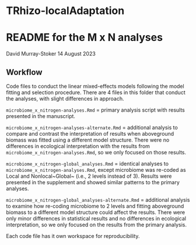 # TRhizo-localAdaptation


README for the M x N analyses
================
David Murray-Stoker
14 August 2023



## Workflow

Code files to conduct the linear mixed-effects models following the model fitting and selection procedure. There are 4 files in this folder that conduct the analyses, with slight differences in approach.

`microbiome_x_nitrogen-analyses.Rmd` = primary analysis script with results presented in the manuscript.

`microbiome_x_nitrogen-analyses-alternate.Rmd` = additional analysis to compare and contrast the interpretation of results when aboveground biomass was fitted using a different model structure. There were no differences in ecological interpretation with the results from `microbiome_x_nitrogen-analyses.Rmd`, so we only focused on those results.

`microbiome_x_nitrogen-global_analyses.Rmd` = identical analyses to `microbiome_x_nitrogen-analyses.Rmd`, except microbiome was re-coded as Local and Nonlocal~Global~ (i.e., 2 levels instead of 3). Results were presented in the supplement and showed similar patterns to the primary analyses.

`microbiome_x_nitrogen-global_analyses-alternate.Rmd` = additional analysis to examine how re-coding microbiome to 2 levels and fitting aboveground biomass to a different model structure could affect the results. There were only minor differences in statistical results and no differences in ecological interpretation, so we only focused on the results from the primary analysis.


Each code file has it own workspace for reproducibility.